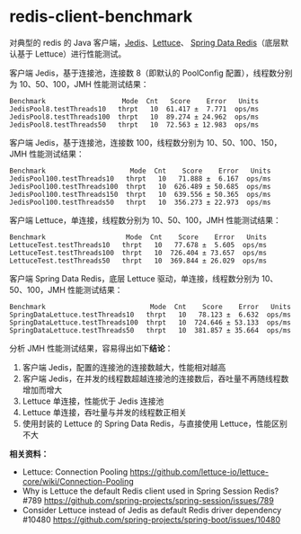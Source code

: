 # redis-client-benchmark


对典型的 redis 的 Java 客户端，[Jedis](https://github.com/redis/jedis)、[Lettuce](https://github.com/lettuce-io/lettuce-core)、
[Spring Data Redis](https://docs.spring.io/spring-data/redis/docs/current/reference/html/)（底层默认基于 Lettuce）进行性能测试。


客户端 Jedis，基于连接池，连接数 8（即默认的 PoolConfig 配置），线程数分别为 10、50、100，JMH 性能测试结果：

``` text
Benchmark                   Mode  Cnt   Score    Error   Units
JedisPool8.testThreads10   thrpt   10  61.417 ±  7.771  ops/ms
JedisPool8.testThreads100  thrpt   10  89.274 ± 24.962  ops/ms
JedisPool8.testThreads50   thrpt   10  72.563 ± 12.983  ops/ms
```

客户端 Jedis，基于连接池，连接数 100，线程数分别为 10、50、100、150，JMH 性能测试结果：

``` text
Benchmark                     Mode  Cnt    Score    Error   Units
JedisPool100.testThreads10   thrpt   10   71.888 ±  6.167  ops/ms
JedisPool100.testThreads100  thrpt   10  626.489 ± 50.685  ops/ms
JedisPool100.testThreads150  thrpt   10  639.556 ± 50.365  ops/ms
JedisPool100.testThreads50   thrpt   10  356.273 ± 22.973  ops/ms
```

客户端 Lettuce，单连接，线程数分别为 10、50、100，JMH 性能测试结果：

``` text
Benchmark                    Mode  Cnt    Score    Error   Units
LettuceTest.testThreads10   thrpt   10   77.678 ±  5.605  ops/ms
LettuceTest.testThreads100  thrpt   10  726.404 ± 73.657  ops/ms
LettuceTest.testThreads50   thrpt   10  369.844 ± 26.029  ops/ms
```

客户端 Spring Data Redis，底层 Lettuce 驱动，单连接，线程数分别为 10、50、100，JMH 性能测试结果：

``` text
Benchmark                          Mode  Cnt    Score    Error   Units
SpringDataLettuce.testThreads10   thrpt   10   78.123 ±  6.632  ops/ms
SpringDataLettuce.testThreads100  thrpt   10  724.646 ± 53.133  ops/ms
SpringDataLettuce.testThreads50   thrpt   10  381.857 ± 35.664  ops/ms
```


分析 JMH 性能测试结果，容易得出如下**结论**：

1. 客户端 Jedis，配置的连接池的连接数越大，性能相对越高
2. 客户端 Jedis，在并发的线程数超越连接池的连接数后，吞吐量不再随线程数增加而增大
3. Lettuce 单连接，性能优于 Jedis 连接池
4. Lettuce 单连接，吞吐量与并发的线程数正相关
5. 使用封装的 Lettuce 的 Spring Data Redis，与直接使用 Lettuce，性能区别不大


**相关资料：**
 - Lettuce: Connection Pooling <https://github.com/lettuce-io/lettuce-core/wiki/Connection-Pooling>
 - Why is Lettuce the default Redis client used in Spring Session Redis? #789 <https://github.com/spring-projects/spring-session/issues/789>
 - Consider Lettuce instead of Jedis as default Redis driver dependency #10480 <https://github.com/spring-projects/spring-boot/issues/10480>
